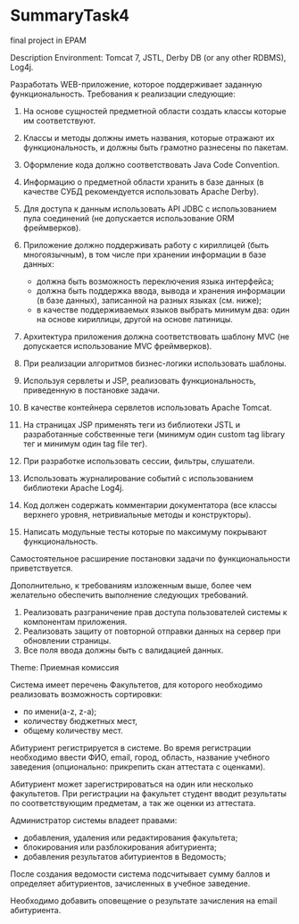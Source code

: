 # SummaryTask4
final project in EPAM

Description
Environment: Tomcat 7, JSTL, Derby DB (or any other RDBMS), Log4j.

Разработать WEB-приложение, которое поддерживает заданную функциональность.
Требования к реализации следующие:

1. На основе сущностей предметной области создать классы которые им соответствуют.

2. Классы и методы должны иметь названия, которые отражают их функциональность, и должны быть грамотно разнесены по пакетам.

3. Оформление кода должно соответствовать Java Code Convention.

4. Информацию о предметной области хранить в базе данных (в качестве СУБД рекомендуется использовать Apache Derby).

5. Для доступа к данным использовать API JDBC с использованием пула соединений (не допускается использование ORM фреймверков).

6. Приложение должно поддерживать работу с кириллицей (быть многоязычным), в том числе при хранении информации в базе данных:
    - должна быть возможность переключения языка интерфейса;
    - должна быть поддержка ввода, вывода и хранения информации (в базе данных), записанной на разных языках (см. ниже);
    - в качестве поддерживаемых языков выбрать минимум два: один на основе кириллицы, другой на основе латиницы.

7. Архитектура приложения должна соответствовать шаблону MVC (не допускается использование MVC фреймверков).

8. При реализации алгоритмов бизнес-логики использовать шаблоны.

9. Используя сервлеты и JSP, реализовать функциональность, приведенную в постановке задачи.

10. В качестве контейнера сервлетов использовать Apache Tomcat.

11. На страницах JSP применять теги из библиотеки JSTL и разработанные собственные теги (минимум один custom tag library тег и минимум один tag file тег).

12. При разработке использовать сессии, фильтры, слушатели.

13. Использовать журналирование событий с использованием библиотеки Apache Log4j.

14. Код должен содержать комментарии документатора (все классы верхнего уровня, нетривиальные методы и конструкторы).

15. Написать модульные тесты которые по максимуму покрывают функциональность.

Самостоятельное расширение постановки задачи по функциональности приветствуется.

Дополнительно, к требованиям изложенным выше, более чем желательно обеспечить выполнение следующих требований.

1. Реализовать разграничение прав доступа пользователей системы к компонентам приложения.
2. Реализовать защиту от повторной отправки данных на сервер при обновлении страницы.
3. Все поля ввода должны быть с валидацией данных.

Theme: Приемная комиссия

Система имеет перечень Факультетов, для которого необходимо реализовать возможность сортировки:

- по имени(a-z, z-a);
- количеству бюджетных мест,
- общему количеству мест.

Абитуриент регистрируется в системе. Во время регистрации необходимо ввести ФИО, email, город, область, название учебного заведения (опционально: прикрепить скан аттестата с оценками).

Абитуриент может зарегистрироваться на один или несколько факультетов. При регистрации на факультет студент вводит результаты по соответствующим предметам, а так же оценки из аттестата.

Администратор системы владеет правами:

- добавления, удаления или редактирования факультета;
- блокирования или разблокирования абитуриента;
- добавления результатов абитуриентов в Ведомость;

После создания ведомости система подсчитывает сумму баллов и определяет абитуриентов, зачисленных в учебное заведение.

Необходимо добавить оповещение о результате зачисления на email абитуриента.
